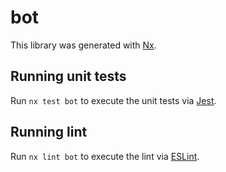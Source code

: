 # bot

This library was generated with [Nx](https://nx.dev).

## Running unit tests

Run `nx test bot` to execute the unit tests via [Jest](https://jestjs.io).

## Running lint

Run `nx lint bot` to execute the lint via [ESLint](https://eslint.org/).
